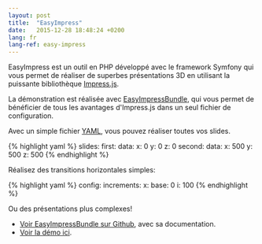 ```yaml
---
layout: post
title:  "EasyImpress"
date:   2015-12-28 18:48:24 +0200
lang: fr
lang-ref: easy-impress
---
```


EasyImpress est un outil en PHP développé avec le framework Symfony qui vous permet de réaliser de superbes présentations 3D en utilisant la puissante bibliothèque [Impress.js](https://github.com/bartaz/impress.js/).

La démonstration est réalisée avec [EasyImpressBundle](https://github.com/Orbitale/EasyImpressBundle), qui vous permet de bénéficier de tous les avantages d'Impress.js dans un seul fichier de configuration.

Avec un simple fichier [YAML](http://en.wikipedia.org/wiki/YAML), vous pouvez réaliser toutes vos slides.

{% highlight yaml %}
slides:
   first:
       data:
           x: 0
           y: 0
           z: 0 
   second:
       data:
           x: 500
           y: 500
           z: 500
{% endhighlight %}

Réalisez des transitions horizontales simples:

{% highlight yaml %}
config:
  increments:
      x:
          base: 0
          i: 100
{% endhighlight %}

Ou des présentations plus complexes!

* [Voir EasyImpressBundle sur Github](https://github.com/Orbitale/EasyImpressBundle), avec sa documentation.
* [Voir la démo ici](http://demo.orbitale.tech/easy_impress/).
